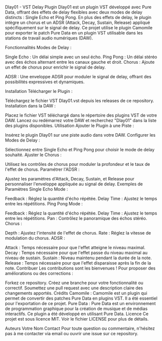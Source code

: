 Dlay01 - VST Delay Plugin
Dlay01 est un plugin VST développé avec Pure Data, offrant des effets de delay flexibles avec deux modes de delay distincts : Single Echo et Ping Pong. En plus des effets de delay, le plugin intègre un chorus et un ADSR (Attack, Decay, Sustain, Release) appliqué spécifiquement sur le signal de delay. Ce projet utilise le plugin Camomile pour exporter le patch Pure Data en un plugin VST utilisable dans les stations de travail audio numériques (DAW).

Fonctionnalités
Modes de Delay :

Single Echo : Un délai simple avec un seul écho.
Ping Pong : Un délai stéréo avec des échos alternant entre les canaux gauche et droit.
Chorus : Ajoute un effet de chorus pour enrichir le signal de delay.

ADSR : Une enveloppe ADSR pour moduler le signal de delay, offrant des possibilités expressives et dynamiques.

Installation
Télécharger le Plugin :

Téléchargez le fichier VST Dlay01.vst depuis les releases de ce repository.
Installation dans la DAW :

Placez le fichier VST téléchargé dans le répertoire des plugins VST de votre DAW.
Lancez ou redémarrez votre DAW et recherchez "Dlay01" dans la liste des plugins disponibles.
Utilisation
Ajouter le Plugin à une Piste :

Insérez le plugin Dlay01 sur une piste audio dans votre DAW.
Configurer les Modes de Delay :

Sélectionnez entre Single Echo et Ping Pong pour choisir le mode de delay souhaité.
Ajuster le Chorus :

Utilisez les contrôles de chorus pour moduler la profondeur et le taux de l'effet de chorus.
Paramétrer l'ADSR :

Ajustez les paramètres d'Attack, Decay, Sustain, et Release pour personnaliser l'enveloppe appliquée au signal de delay.
Exemples de Paramètres
Single Echo Mode :

Feedback : Réglez la quantité d'écho répétée.
Delay Time : Ajustez le temps entre les répétitions.
Ping Pong Mode :

Feedback : Réglez la quantité d'écho répétée.
Delay Time : Ajustez le temps entre les répétitions.
Pan : Contrôlez le panoramique des échos stéréo.
Chorus :

Depth : Ajustez l'intensité de l'effet de chorus.
Rate : Réglez la vitesse de modulation du chorus.
ADSR :

Attack : Temps nécessaire pour que l'effet atteigne le niveau maximal.
Decay : Temps nécessaire pour que l'effet passe du niveau maximal au niveau de sustain.
Sustain : Niveau maintenu pendant la durée de la note.
Release : Temps nécessaire pour que l'effet disparaisse après la fin de la note.
Contribuer
Les contributions sont les bienvenues ! Pour proposer des améliorations ou des corrections :

Forkez ce repository.
Créez une branche pour votre fonctionnalité ou correctif.
Soumettez une pull request avec une description claire des changements apportés.
Crédits
Camomile : Camomile est un plugin qui permet de convertir des patches Pure Data en plugins VST. Il a été essentiel pour l'exportation de ce projet.
Pure Data : Pure Data est un environnement de programmation graphique pour la création de musique et de médias interactifs. Ce plugin a été développé en utilisant Pure Data.
Licence
Ce projet est sous licence MIT. Voir le fichier LICENSE pour plus de détails.

Auteurs
Votre Nom
Contact
Pour toute question ou commentaire, n'hésitez pas à me contacter via email ou ouvrir une issue sur ce repository.

